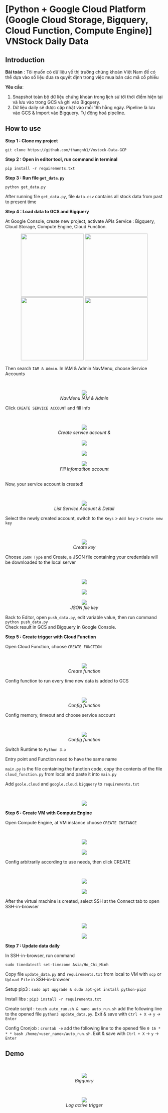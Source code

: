 # [Python + Google Cloud Platform (Google Cloud Storage, Bigquery, Cloud Function, Compute Engine)] VNStock Daily Data

## Introduction

**Bài toán** : Tôi muốn có dữ liệu về thị trường chứng khoán Việt Nam để có thể dựa vào số liệu đưa ra quyết định trong việc mua bán các mã cổ phiếu

**Yêu cầu**: 

1. Snapshot toàn bộ dữ liệu chứng khoán trong lịch sử tới thời điểm hiện tại và lưu vào trong GCS và ghi vào Bigquery.
2. Dữ liệu daily sẽ được cập nhật vào mỗi 16h hằng ngày. Pipeline là lưu vào GCS & Import vào Bigquery. Tự động hoá pipeline.

## How to use

**Step 1 : Clone my project**

`git clone https://github.com/thangnh1/Vnstock-Data-GCP`

**Step 2 : Open in editor tool, run command in terminal**

`pip install -r requirements.txt`

**Step 3 : Run file `get_data.py`**

`python get_data.py`

After running file `get_data.py`, file `data.csv` contains all stock data from past to present time

**Step 4 : Load data to GCS and Bigquery**

At Google Console, create new project, activate APIs Service : Bigquery, Cloud Storage, Compute Engine, Cloud Function.
<p align="center">
  <img src="demo/video_1_1.gif" width="200">
  <img src="demo/video_1_2.gif" width="200">
  <img src="demo/video_1_4.gif" width="200">
  <img src="demo/video_2_1.gif" width="200"><br/>
</p>


Then search `IAM & Admin`. In IAM & Admin NavMenu, choose Service Accounts

<br />
<p align="center">
  <img src="demo/demo_iam.png"><br />
  <i>NavMenu IAM & Admin</i>
</p>

Click `CREATE SERVICE ACCOUNT` and fill info

<br />
<p align="center">
  <img src="demo/demo_sv_acc.png"><br />
  <i>Create service account &</i><br /><br />
  <img src="demo/demo_sv_acc_1.png"><br /><br />
  <img src="demo/demo_sv_acc_2.png"><br /><br />
  <img src="demo/demo_sv_acc_3.png"><br />
  <i>Fill Infomatiton account</i><br /><br />
</p>

Now, your service account is created!

<br />
<p align="center">
  <img src="demo/demo_sv_acc_4.png"><br />
  <i>List Service Account & Detail</i>
</p>

Select the newly created account, switch to the `Keys` > `Add key` > `Create new key`

<br />
<p align="center">
  <img src="demo/demo_sv_acc_5.png"><br />
  <i>Create key</i>
</p>

Choose `JSON Type` and Create, a JSON file containing your credentials will be downloaded to the local server

<br />
<p align="center">
  <img src="demo/demo_sv_acc_6.png"><br /><br />
  <img src="demo/demo_sv_acc_7.png"><br /><br />
  <img src="demo/demo_sv_acc_8.png"><br />
  <i>JSON file key</i>
</p>

Back to Editor, open `push_data.py`, edit variable value, then run command `python push_data.py` <br />
Check result in GCS and Bigquery in Google Console.

**Step 5 : Create trigger with Cloud Function**

Open Cloud Function, choose `CREATE FUNCTION`

<br />
<p align="center">
  <img src="demo/demo_cf.png"><br />
  <i>Create function</i>
</p>

Config function to run every time new data is added to GCS

<br />
<p align="center">
  <img src="demo/demo_cf_1.png"><br />
  <i>Config function</i>
</p>

Config memory, timeout and choose service account 

<br />
<p align="center">
  <img src="demo/demo_cf_2.png"><br />
  <i>Config function</i>
</p>

Switch Runtime to `Python 3.x` 

Entry point and Function need to have the same name

`main.py` is the file containing the function code, copy the contents of the file `cloud_function.py` from local and paste it into `main.py`

Add `goole.cloud` and `google.cloud.bigquery` to `requirements.txt`

<br />
<p align="center">
  <img src="demo/demo_cf_3.png"><br />
</p>

**Step 6 : Create VM with Compute Engine**

Open Compute Engine, at VM instance choose `CREATE INSTANCE`

<br />
<p align="center">
  <img src="demo/demo_vm.png"><br /><br />
  <img src="demo/demo_vm_1.png"><br />
</p>

Config arbitrarily according to use needs, then click CREATE

<br />
<p align="center">
  <img src="demo/demo_vm_2.png"><br /><br />
  <img src="demo/demo_vm_3.png"><br />
</p>


After the virtual machine is created, select SSH at the Connect tab to open SSH-in-browser

<br />
<p align="center">
  <img src="demo/demo_vm_4.png"><br /><br />
  <img src="demo/demo_vm_5.png"><br />
</p>

**Step 7 : Update data daily**

In SSH-in-browser, run command 

`sudo timedatectl set-timezone Asia/Ho_Chi_Minh`

Copy file `update_data.py` and `requirements.txt` from local to VM with `scp` or `Upload File` in SSH-in-browser

Setup pip3 : `sudo apt upgrade & sudo apt-get install python-pip3`

Install libs : `pip3 install -r requirements.txt`

Create script : `touch auto_run.sh & nano auto_run.sh`
add the following line to the opened file `python3 update_data.py`. Exit & save with `Ctrl + X` -> `y` -> `Enter`

Config Cronjob : 
`crontab -e`
add the following line to the opened file `0 16 * * * bash /home/<user_name>/auto_run.sh`. Exit & save with `Ctrl + X` -> `y` -> `Enter`

## Demo

<br />
<p align="center">
  <img src="demo/demo_bq.png"><br />
  <i>Bigquery</i>
</p>

<br />
<p align="center">
  <img src="demo/demo_cf_rs.png"><br />
  <i>Log active trigger</i>
</p>
